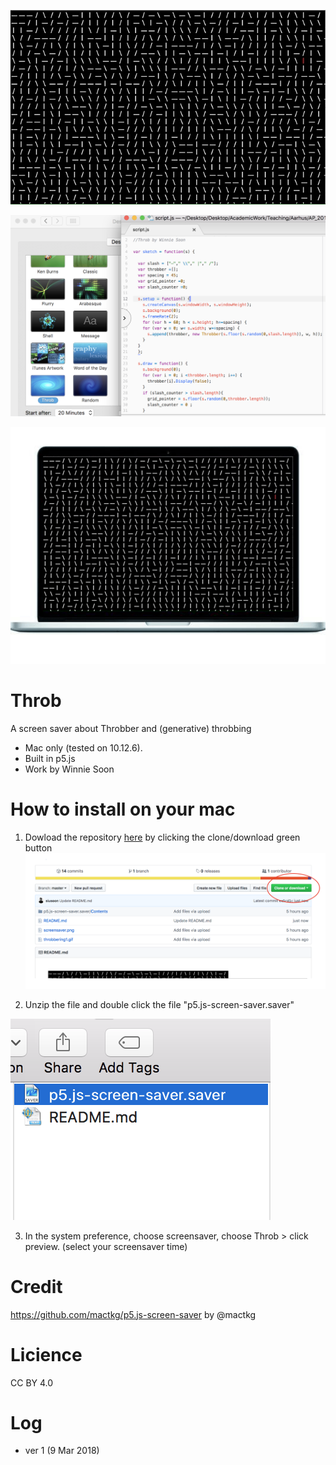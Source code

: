 ![image1](https://github.com/siusoon/Throb/blob/master/throbbering1.gif)

<img src ="https://github.com/siusoon/Throb/blob/master/screensaver.png" width="600px">

![image2](https://github.com/siusoon/Throb/blob/master/mac.gif)

# Throb
A screen saver about Throbber and (generative) throbbing 
- Mac only (tested on 10.12.6).
- Built in p5.js
- Work by Winnie Soon

# How to install on your mac
1. Dowload the repository [here](https://github.com/siusoon/Throb) by clicking the clone/download green button 
![image2](https://github.com/siusoon/Throb/blob/master/download.png)

2. Unzip the file and double click the file "p5.js-screen-saver.saver"

  ![image3](https://github.com/siusoon/Throb/blob/master/click.png)
  
3. In the system preference, choose screensaver, choose Throb > click preview. (select your screensaver time)

# Credit
https://github.com/mactkg/p5.js-screen-saver by @mactkg

# Licience
CC BY 4.0

# Log
- ver 1 (9 Mar 2018)

